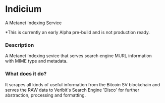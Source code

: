 # Indicium
A Metanet Indexing Service

*This is currently an early Alpha pre-build and is not production ready.

### Description
A Metanet Indexing sevice that serves search engine MURL information with MIME type and metadata.

### What does it do?
It scrapes all kinds of useful information from the Bitcoin SV blockchain and serves the RAW data to Veribit's Search Engine 'Disco' for further abstraction, processing and formatting.